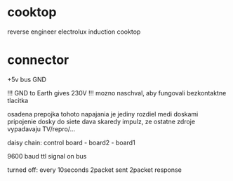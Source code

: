 # cooktop
reverse engineer electrolux induction cooktop


# connector
+5v
bus
GND

!!! GND to Earth gives 230V !!! mozno naschval, aby fungovali bezkontaktne tlacitka

osadena prepojka tohoto napajania je jediny rozdiel medi doskami
pripojenie dosky do siete dava skaredy impulz, ze ostatne zdroje vypadavaju TV/repro/...

daisy chain: control board - board2 - board1

9600 baud ttl signal on bus


turned off:
every 10seconds 2packet sent 2packet response


